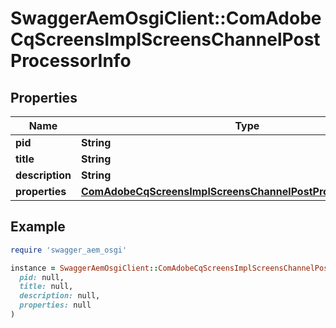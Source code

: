 # SwaggerAemOsgiClient::ComAdobeCqScreensImplScreensChannelPostProcessorInfo

## Properties

| Name | Type | Description | Notes |
| ---- | ---- | ----------- | ----- |
| **pid** | **String** |  | [optional] |
| **title** | **String** |  | [optional] |
| **description** | **String** |  | [optional] |
| **properties** | [**ComAdobeCqScreensImplScreensChannelPostProcessorProperties**](ComAdobeCqScreensImplScreensChannelPostProcessorProperties.md) |  | [optional] |

## Example

```ruby
require 'swagger_aem_osgi'

instance = SwaggerAemOsgiClient::ComAdobeCqScreensImplScreensChannelPostProcessorInfo.new(
  pid: null,
  title: null,
  description: null,
  properties: null
)
```


